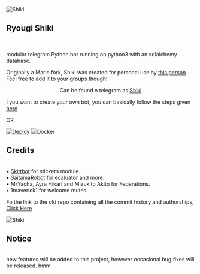 <IMG SRC = "https://telegra.ph/file/d551b6a03367e1e704df6.jpg" ALT ="Shiki">
<H2 ALIGN = LEFT>Ryougi Shiki</H2><BR>

 modular telegram Python bot running on python3 with an sqlalchemy database.

Originally a Marie fork, Shiki was created for personal use by [this person](https://t.me/Its_Shu2). Feel free to add it to your groups though!

<P ALIGN = CENTER>Can be found n telegram as <a href="https://t.me/Shiki_rbot/">Shiki</A></P>

I you want to create your own bot, you can basically follow the steps given [here](https://github.com/PaulSonOfLars/tgbot/blob/master/README.md)

OR

[![Deploy](https://www.herokucdn.com/deploy/button.svg)](https://heroku.com/deploy?template=https://github.com/Shu343/Ryougi-Shiki) ![Docker](https://github.com/EagleUnion/Shiki/workflows/Docker/badge.svg)

<H2 ALIGN =LEFT>Credits</H2><BR>
• <a href="https://github.com/skittles9823/SkittBot">Skittbot</A> for stickers module.<BR>
• <a href="https://github.com/AnimeKaizoku/SaitamaRobot">SaitamaRobot</A> for ecaluator and more.<BR>
• MrYacha, Ayra Hikari and Mizukito Akito for Federations.<BR>
• 1maverick1 for welcome mutes.<BR>

Fo the link to the old repo containing all the commit history and authorships, <a href="https://github.com/rsktg/Phoenix.git">Click Here</A>

<img src = "https://telegra.ph/file/025c4b6e40213881b5620.mp4" alt ="Shiki">
<H2 ALGIN =LEFT>Notice</H2><BR>
new features will be added to this project, however occasional bug fixes will be released.
hmm
